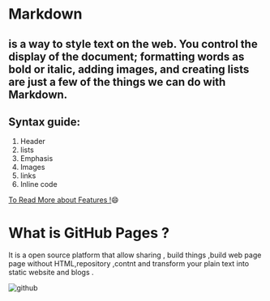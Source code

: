 #  __Markdown__

 ## is a way to style text on the web. You control the display of the document; formatting words as bold or italic, adding images, and creating lists are just a few of the things we can do with Markdown.
 
 ##  __Syntax guide:__
 
1.  Header
1. lists 
1. Emphasis
1. Images
1. links 
1. Inline code

 
[To Read  More about Features  !](https://guides.github.com/features/mastering-markdown/):smile:

# __What is GitHub Pages ?__
It is a open source platform that allow sharing , build things ,build web page page without HTML,repository ,contnt and transform your plain text into static website and blogs .

![github](https://1000logos.net/wp-content/uploads/2018/11/GitHub-logo.png)

